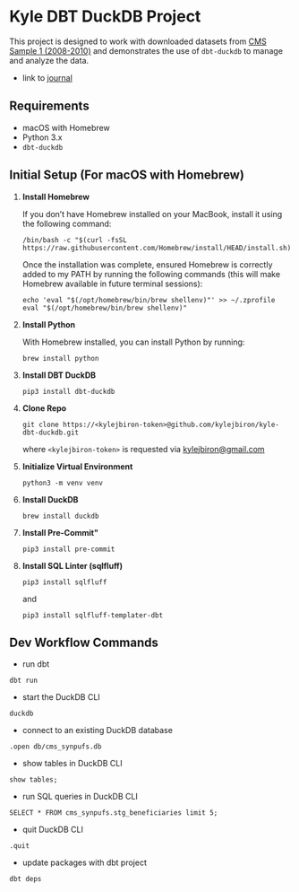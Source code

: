 # Kyle DBT DuckDB Project

This project is designed to work with downloaded datasets from [CMS Sample 1 (2008-2010)](https://www.cms.gov/data-research/statistics-trends-and-reports/medicare-claims-synthetic-public-use-files/cms-2008-2010-data-entrepreneurs-synthetic-public-use-file-de-synpuf/de10-sample-1) and demonstrates the use of `dbt-duckdb` to manage and analyze the data.

* link to [journal](https://docs.google.com/document/d/1BoSmyWnHemz9O0574DGVYdN_TsIbd1vQHwkvzAPbAwI/edit)

## Requirements
- macOS with Homebrew
- Python 3.x
- `dbt-duckdb`

## Initial Setup (For macOS with Homebrew)

1. **Install Homebrew**

    If you don’t have Homebrew installed on your MacBook, install it using the following command:

    ```
    /bin/bash -c "$(curl -fsSL https://raw.githubusercontent.com/Homebrew/install/HEAD/install.sh)"
    ```

    Once the installation was complete, ensured Homebrew is correctly added to my PATH by running the following commands (this will make Homebrew available in future terminal sessions):

    ```
    echo 'eval "$(/opt/homebrew/bin/brew shellenv)"' >> ~/.zprofile eval "$(/opt/homebrew/bin/brew shellenv)"
    ```

2. **Install Python**

    With Homebrew installed, you can install Python by running:

    ```
    brew install python
    ```

3. **Install DBT DuckDB**

    ```
    pip3 install dbt-duckdb
    ```
4. **Clone Repo**

    ```
    git clone https://<kylejbiron-token>@github.com/kylejbiron/kyle-dbt-duckdb.git
    ```

    where ```<kylejbiron-token>``` is requested via kylejbiron@gmail.com

5. **Initialize Virtual Environment**

    ```
    python3 -m venv venv
    ```

6. **Install DuckDB**

    ```
    brew install duckdb
    ```

7. **Install Pre-Commit"**

    ```
    pip3 install pre-commit
    ```

8. **Install SQL Linter (sqlfluff)**

    ```
    pip3 install sqlfluff
    ```

    and

    ```
    pip3 install sqlfluff-templater-dbt
    ```

## Dev Workflow Commands

* run dbt

```
dbt run
```
* start the DuckDB CLI
```
duckdb
```
* connect to an existing DuckDB database
```
.open db/cms_synpufs.db
```
* show tables in DuckDB CLI
```
show tables;
```
* run SQL queries in DuckDB CLI
```
SELECT * FROM cms_synpufs.stg_beneficiaries limit 5;
```
* quit DuckDB CLI
```
.quit
```
* update packages with dbt project
```
dbt deps
```